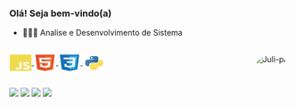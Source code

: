 ### Olá! Seja bem-vindo(a)

- 👩🏽‍💻 Analise e Desenvolvimento de Sistema

<div>
<a href

<div style="display: inline_block"><br>
  <img align="center" alt="Rafa-Js" height="30" width="40" src="https://raw.githubusercontent.com/devicons/devicon/master/icons/javascript/javascript-plain.svg">
  <img align="center" alt="Juli-HTML" height="30" width="40" src="https://raw.githubusercontent.com/devicons/devicon/master/icons/html5/html5-original.svg">
  <img align="center" alt="Juli-CSS" height="30" width="40" src="https://raw.githubusercontent.com/devicons/devicon/master/icons/css3/css3-original.svg">
  <img align="center" alt="Juli-Python" height="30" width="40" src="https://raw.githubusercontent.com/devicons/devicon/master/icons/python/python-original.svg">
  <img align="right" alt="Juli-pic" height="150" style="border-radius:50px;" src="https://cdn.discordapp.com/attachments/691453011989495808/1076198039871553668/giphy.webp">
</div>
  
  ##
 
<div> 
  <a href="https://instagram.com/julianabsampaio" target="_blank"><img src="https://img.shields.io/badge/-Instagram-%23E4405F?style=for-the-badge&logo=instagram&logoColor=white" target="_blank"></a>
 <a href="https://discord.gg/wagxzStdcR" target="_blank"><img src="https://img.shields.io/badge/Discord-7289DA?style=for-the-badge&logo=discord&logoColor=white" target="_blank"></a> 
  <a href = "mailto:julianasampaio04@gmail.com"><img src="https://img.shields.io/badge/-Gmail-%23333?style=for-the-badge&logo=gmail&logoColor=white" target="_blank"></a>
  <a href="https://www.linkedin.com/in/" target="_blank"><img src="https://img.shields.io/badge/-LinkedIn-%230077B5?style=for-the-badge&logo=linkedin&logoColor=white" target="_blank"></a> 
</div>

  

